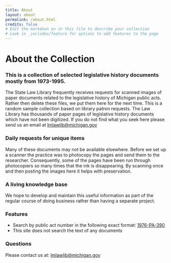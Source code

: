 ```yaml
---
title: About
layout: about
permalink: /about.html
credits: false
# Edit the markdown on in this file to describe your collection
# Look in _includes/feature for options to add features to the page
---
```


# About the Collection 

### This is a collection of selected legislative history documents mostly from 1973-1995.

The State Law Library frequently receives requests for scanned images of paper documents related to the legislative history of Michigan public acts. Rather then delete these files, we put them here for the next time. This is a random sample collection based on library patron requests. The Law Library has thousands of paper pages of legislative history documents which have not been digitized. If you do not find what you seek here please send us an email at lmlawlib@michigan.gov

### Daily requests for unique items

Many of these documents may not be available elsewhere. Before we set up a scanner the practice was to photocopy the pages and send them to the researcher. Consequently, some of the pages have been run through photocopiers so many times that the ink is disappearing. By scanning once and then posting the images here it helps with preservation.

### A living knowledge base

We hope to develop and maintain this useful information as part of the regular course of doing business rather than having a separate project.

### Features

- Search by public act number in the following exact format: [1976-PA-390](https://temoshee.github.io/lmdigitalstatic2/browse.html#1976-pa-390)
- This site does not search the text of any documents

### Questions

Please contact us at: <lmlawlib@michigan.gov>

